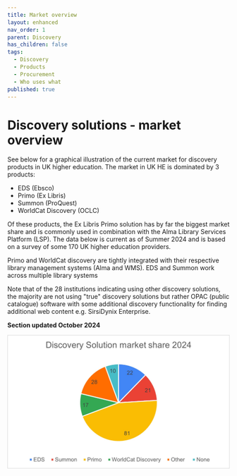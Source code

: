 ```yaml
---
title: Market overview
layout: enhanced
nav_order: 1
parent: Discovery
has_children: false
tags:
  - Discovery
  - Products
  - Procurement
  - Who uses what
published: true
---
```

# Discovery solutions - market overview

See below for a graphical illustration of the current market for discovery products in UK higher education. The market in UK HE is dominated by 3 products:

* EDS (Ebsco)
* Primo (Ex Libris)
* Summon (ProQuest)
* WorldCat Discovery (OCLC)

Of these products, the Ex Libris Primo solution has by far the biggest market share and is commonly used in combination with the Alma Library Services Platform (LSP). The data below is current as of Summer 2024 and is based on a survey of some 170 UK higher education providers.

Primo and WorldCat discovery are tightly integrated with their respective library management systems (Alma and WMS). EDS and Summon work across multiple library systems

Note that of the 28 institutions indicating using other discovery solutions, the majority are not using "true" discovery solutions but rather OPAC (public catalogue) software with some additional discovery functionality for finding additional web content e.g. SirsiDynix Enterprise.

**Section updated October 2024**

![Discovery Solution market share](/assets/images/discovery-solution-market-share-pie-chart.jpg 'Discovery Solution market share')
